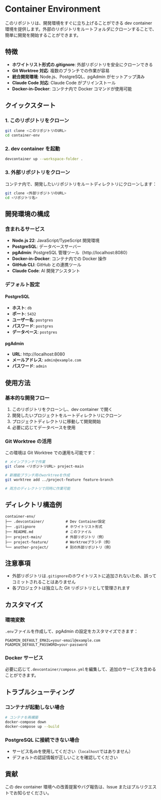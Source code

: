# Container Environment

このリポジトリは、開発環境をすぐに立ち上げることができる dev container 環境を提供します。外部のリポジトリをルートフォルダにクローンすることで、簡単に開発を開始することができます。

## 特徴

- **ホワイトリスト形式の.gitignore**: 外部リポジトリを安全にクローンできる
- **Git Worktree 対応**: 複数のブランチでの作業が容易
- **統合開発環境**: Node.js、PostgreSQL、pgAdmin がセットアップ済み
- **Claude Code 対応**: Claude Code がプリインストール
- **Docker-in-Docker**: コンテナ内で Docker コマンドが使用可能

## クイックスタート

### 1. このリポジトリをクローン

```bash
git clone <このリポジトリのURL>
cd container-env
```

### 2. dev container を起動

```bash
devcontainer up --workspace-folder .
```

### 3. 外部リポジトリをクローン

コンテナ内で、開発したいリポジトリをルートディレクトリにクローンします：

```bash
git clone <外部リポジトリのURL>
cd <リポジトリ名>
```

## 開発環境の構成

### 含まれるサービス

- **Node.js 22**: JavaScript/TypeScript 開発環境
- **PostgreSQL**: データベースサーバー
- **pgAdmin**: PostgreSQL 管理ツール（http://localhost:8080）
- **Docker-in-Docker**: コンテナ内での Docker 操作
- **GitHub CLI**: GitHub との連携ツール
- **Claude Code**: AI 開発アシスタント

### デフォルト設定

#### PostgreSQL

- **ホスト**: `db`
- **ポート**: `5432`
- **ユーザー名**: `postgres`
- **パスワード**: `postgres`
- **データベース**: `postgres`

#### pgAdmin

- **URL**: http://localhost:8080
- **メールアドレス**: `admin@example.com`
- **パスワード**: `admin`

## 使用方法

### 基本的な開発フロー

1. このリポジトリをクローンし、dev container で開く
2. 開発したいプロジェクトをルートディレクトリにクローン
3. プロジェクトディレクトリに移動して開発開始
4. 必要に応じてデータベースを使用

### Git Worktree の活用

この環境は Git Worktree での運用も可能です：

```bash
# メインブランチで作業
git clone <リポジトリURL> project-main

# 新機能ブランチ用のworktreeを作成
git worktree add ../project-feature feature-branch

# 両方のディレクトリで同時に作業可能
```

## ディレクトリ構造例

```
container-env/
├── .devcontainer/          # Dev Container設定
├── .gitignore              # ホワイトリスト形式
├── README.md               # このファイル
├── project-main/           # 外部リポジトリ（例）
├── project-feature/        # Worktreeブランチ（例）
└── another-project/        # 別の外部リポジトリ（例）
```

## 注意事項

- 外部リポジトリは`.gitignore`のホワイトリストに追加されないため、誤ってコミットされることはありません
- 各プロジェクトは独立した Git リポジトリとして管理されます

## カスタマイズ

### 環境変数

`.env`ファイルを作成して、pgAdmin の設定をカスタマイズできます：

```env
PGADMIN_DEFAULT_EMAIL=your-email@example.com
PGADMIN_DEFAULT_PASSWORD=your-password
```

### Docker サービス

必要に応じて`.devcontainer/compose.yml`を編集して、追加のサービスを含めることができます。

## トラブルシューティング

### コンテナが起動しない場合

```bash
# コンテナを再構築
docker-compose down
docker-compose up --build
```

### PostgreSQL に接続できない場合

- サービス名`db`を使用してください（`localhost`ではありません）
- デフォルトの認証情報が正しいことを確認してください

## 貢献

この dev container 環境への改善提案やバグ報告は、Issue またはプルリクエストでお知らせください。
